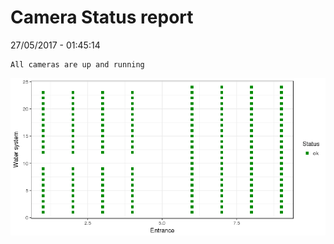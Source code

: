 Camera Status report
================
27/05/2017 - 01:45:14

    All cameras are up and running

![](camreport_files/figure-markdown_github/unnamed-chunk-2-1.png)
